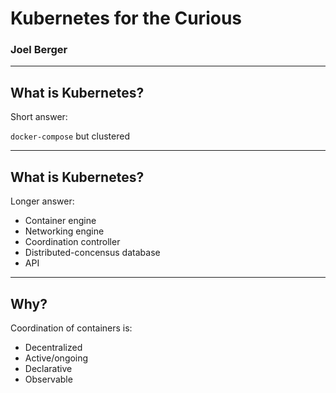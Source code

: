 # Kubernetes for the Curious

### Joel Berger

---

## What is Kubernetes?

Short answer:

`docker-compose` but clustered

---


## What is Kubernetes?

Longer answer:

* Container engine
* Networking engine
* Coordination controller
* Distributed-concensus database
* API

---

## Why?

Coordination of containers is:

* Decentralized
* Active/ongoing
* Declarative
* Observable
